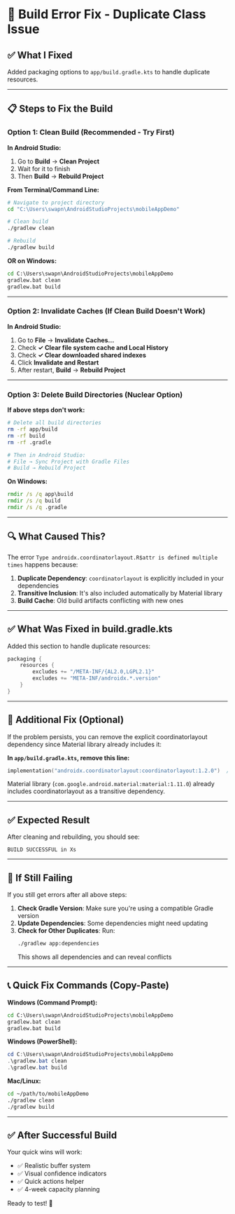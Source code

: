# 🔧 Build Error Fix - Duplicate Class Issue

## ✅ What I Fixed

Added packaging options to `app/build.gradle.kts` to handle duplicate resources.

---

## 📋 Steps to Fix the Build

### Option 1: Clean Build (Recommended - Try First)

**In Android Studio:**
1. Go to **Build** → **Clean Project**
2. Wait for it to finish
3. Then **Build** → **Rebuild Project**

**From Terminal/Command Line:**
```bash
# Navigate to project directory
cd "C:\Users\swapn\AndroidStudioProjects\mobileAppDemo"

# Clean build
./gradlew clean

# Rebuild
./gradlew build
```

**OR on Windows:**
```cmd
cd C:\Users\swapn\AndroidStudioProjects\mobileAppDemo
gradlew.bat clean
gradlew.bat build
```

---

### Option 2: Invalidate Caches (If Clean Build Doesn't Work)

**In Android Studio:**
1. Go to **File** → **Invalidate Caches...**
2. Check **✓ Clear file system cache and Local History**
3. Check **✓ Clear downloaded shared indexes**
4. Click **Invalidate and Restart**
5. After restart, **Build** → **Rebuild Project**

---

### Option 3: Delete Build Directories (Nuclear Option)

**If above steps don't work:**

```bash
# Delete all build directories
rm -rf app/build
rm -rf build
rm -rf .gradle

# Then in Android Studio:
# File → Sync Project with Gradle Files
# Build → Rebuild Project
```

**On Windows:**
```cmd
rmdir /s /q app\build
rmdir /s /q build
rmdir /s /q .gradle
```

---

## 🔍 What Caused This?

The error `Type androidx.coordinatorlayout.R$attr is defined multiple times` happens because:

1. **Duplicate Dependency**: `coordinatorlayout` is explicitly included in your dependencies
2. **Transitive Inclusion**: It's also included automatically by Material library
3. **Build Cache**: Old build artifacts conflicting with new ones

---

## ✅ What Was Fixed in build.gradle.kts

Added this section to handle duplicate resources:

```kotlin
packaging {
    resources {
        excludes += "/META-INF/{AL2.0,LGPL2.1}"
        excludes += "META-INF/androidx.*.version"
    }
}
```

---

## 🎯 Additional Fix (Optional)

If the problem persists, you can remove the explicit coordinatorlayout dependency since Material library already includes it:

**In `app/build.gradle.kts`, remove this line:**
```kotlin
implementation("androidx.coordinatorlayout:coordinatorlayout:1.2.0")  // Remove this
```

Material library (`com.google.android.material:material:1.11.0`) already includes coordinatorlayout as a transitive dependency.

---

## ✅ Expected Result

After cleaning and rebuilding, you should see:
```
BUILD SUCCESSFUL in Xs
```

---

## 🚨 If Still Failing

If you still get errors after all above steps:

1. **Check Gradle Version**: Make sure you're using a compatible Gradle version
2. **Update Dependencies**: Some dependencies might need updating
3. **Check for Other Duplicates**: Run:
   ```bash
   ./gradlew app:dependencies
   ```
   This shows all dependencies and can reveal conflicts

---

## 📞 Quick Fix Commands (Copy-Paste)

**Windows (Command Prompt):**
```cmd
cd C:\Users\swapn\AndroidStudioProjects\mobileAppDemo
gradlew.bat clean
gradlew.bat build
```

**Windows (PowerShell):**
```powershell
cd C:\Users\swapn\AndroidStudioProjects\mobileAppDemo
.\gradlew.bat clean
.\gradlew.bat build
```

**Mac/Linux:**
```bash
cd ~/path/to/mobileAppDemo
./gradlew clean
./gradlew build
```

---

## ✅ After Successful Build

Your quick wins will work:
- ✅ Realistic buffer system
- ✅ Visual confidence indicators
- ✅ Quick actions helper
- ✅ 4-week capacity planning

Ready to test! 🚀

